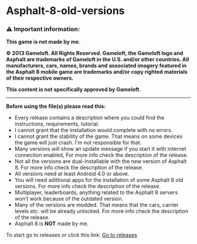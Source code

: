 # Asphalt-8-old-versions

### ⚠️ Important information:

**This game is not made by me.**

**© 2013 Gameloft. All Rights Reserved. Gameloft, the Gameloft logo and Asphalt are trademarks**
**of Gameloft in the U.S. and/or other countries. All manufacturers, cars, names, brands and**
**associated imagery featured in the Asphalt 8 mobile game are trademarks and/or copy righted**
**materials of their respective owners.**

**This content is not specifically approved by Gameloft.**

---

**Before using the file(s) please read this:**

- Every release contains a description where you could find the instructions, requirements, tutorial.
- I cannot grant that the installation would complete with no errors.
- I cannot grant the stability of the game. That means on some devices the game will just crash. I'm not responsible for that.
- Many versions will show an update message if you start it with internet connection enabled, For more info check the description of the release.
- Not all the versions are dual-installable with the new version of Asphalt 8. For more info check the description of the release.
- All versions need at least Android 4.0 or above.
- You will need adittional apps for the installation of some Asphalt 8 old versions. For more info check the description of the release.
- Multiplayer, leaderboards, anything related to the Asphalt 8 servers won't work because of the outdated version.
- Many of the versions are modded. That means that the cars, carrier levels etc. will be already unlocked. For more info check the description of the release.
- Asphalt 8 is **NOT** made by me.

To start go to releases or click this link: [Go to releases](https://github.com/Null-the-zero/Asphalt-8-old-versions/releases)
